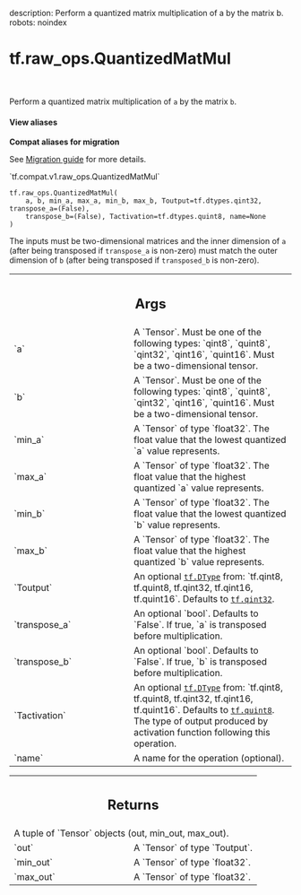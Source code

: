 description: Perform a quantized matrix multiplication of  a by the matrix b.
robots: noindex

# tf.raw_ops.QuantizedMatMul

<!-- Insert buttons and diff -->

<table class="tfo-notebook-buttons tfo-api nocontent" align="left">

</table>



Perform a quantized matrix multiplication of  `a` by the matrix `b`.

<section class="expandable">
  <h4 class="showalways">View aliases</h4>
  <p>
<b>Compat aliases for migration</b>
<p>See
<a href="https://www.tensorflow.org/guide/migrate">Migration guide</a> for
more details.</p>
<p>`tf.compat.v1.raw_ops.QuantizedMatMul`</p>
</p>
</section>

<pre class="devsite-click-to-copy prettyprint lang-py tfo-signature-link">
<code>tf.raw_ops.QuantizedMatMul(
    a, b, min_a, max_a, min_b, max_b, Toutput=tf.dtypes.qint32, transpose_a=(False),
    transpose_b=(False), Tactivation=tf.dtypes.quint8, name=None
)
</code></pre>



<!-- Placeholder for "Used in" -->

The inputs must be two-dimensional matrices and the inner dimension of
`a` (after being transposed if `transpose_a` is non-zero) must match the
outer dimension of `b` (after being transposed if `transposed_b` is
non-zero).

<!-- Tabular view -->
 <table class="responsive fixed orange">
<colgroup><col width="214px"><col></colgroup>
<tr><th colspan="2"><h2 class="add-link">Args</h2></th></tr>

<tr>
<td>
`a`
</td>
<td>
A `Tensor`. Must be one of the following types: `qint8`, `quint8`, `qint32`, `qint16`, `quint16`.
Must be a two-dimensional tensor.
</td>
</tr><tr>
<td>
`b`
</td>
<td>
A `Tensor`. Must be one of the following types: `qint8`, `quint8`, `qint32`, `qint16`, `quint16`.
Must be a two-dimensional tensor.
</td>
</tr><tr>
<td>
`min_a`
</td>
<td>
A `Tensor` of type `float32`.
The float value that the lowest quantized `a` value represents.
</td>
</tr><tr>
<td>
`max_a`
</td>
<td>
A `Tensor` of type `float32`.
The float value that the highest quantized `a` value represents.
</td>
</tr><tr>
<td>
`min_b`
</td>
<td>
A `Tensor` of type `float32`.
The float value that the lowest quantized `b` value represents.
</td>
</tr><tr>
<td>
`max_b`
</td>
<td>
A `Tensor` of type `float32`.
The float value that the highest quantized `b` value represents.
</td>
</tr><tr>
<td>
`Toutput`
</td>
<td>
An optional <a href="../../tf/dtypes/DType.md"><code>tf.DType</code></a> from: `tf.qint8, tf.quint8, tf.qint32, tf.qint16, tf.quint16`. Defaults to <a href="../../tf.md#qint32"><code>tf.qint32</code></a>.
</td>
</tr><tr>
<td>
`transpose_a`
</td>
<td>
An optional `bool`. Defaults to `False`.
If true, `a` is transposed before multiplication.
</td>
</tr><tr>
<td>
`transpose_b`
</td>
<td>
An optional `bool`. Defaults to `False`.
If true, `b` is transposed before multiplication.
</td>
</tr><tr>
<td>
`Tactivation`
</td>
<td>
An optional <a href="../../tf/dtypes/DType.md"><code>tf.DType</code></a> from: `tf.qint8, tf.quint8, tf.qint32, tf.qint16, tf.quint16`. Defaults to <a href="../../tf.md#quint8"><code>tf.quint8</code></a>.
The type of output produced by activation function
following this operation.
</td>
</tr><tr>
<td>
`name`
</td>
<td>
A name for the operation (optional).
</td>
</tr>
</table>



<!-- Tabular view -->
 <table class="responsive fixed orange">
<colgroup><col width="214px"><col></colgroup>
<tr><th colspan="2"><h2 class="add-link">Returns</h2></th></tr>
<tr class="alt">
<td colspan="2">
A tuple of `Tensor` objects (out, min_out, max_out).
</td>
</tr>
<tr>
<td>
`out`
</td>
<td>
A `Tensor` of type `Toutput`.
</td>
</tr><tr>
<td>
`min_out`
</td>
<td>
A `Tensor` of type `float32`.
</td>
</tr><tr>
<td>
`max_out`
</td>
<td>
A `Tensor` of type `float32`.
</td>
</tr>
</table>


